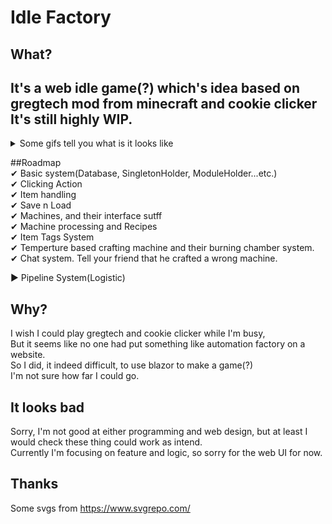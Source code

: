 # Idle Factory
## What?
It's a web idle game(?) which's idea based on gregtech mod from minecraft and cookie clicker  
**It's still highly WIP.**
---
<details>
<summary>Some gifs tell you what is it looks like</summary>  
  
**A resource menu**  
![Snipaste_2025-04-02_12-08-07](https://github.com/user-attachments/assets/3d52aebf-b56d-4acc-8b53-55d07fb4dbed)  
  
**A machine's interface**  
![Snipaste_2025-04-02_12-08-27](https://github.com/user-attachments/assets/051df5bf-81bf-4131-8224-d2377babed41)  
  
**Exchange a workbench with your resources, then use it to make a furnance to make charcoal**
![20250415-180554](https://github.com/user-attachments/assets/b1708f7a-0887-4a31-8aa9-45a23eb41355)
</details>

##Roadmap  
✔ Basic system(Database, SingletonHolder, ModuleHolder...etc.)  
✔ Clicking Action   
✔ Item handling  
✔ Save n Load  
✔ Machines, and their interface sutff  
✔ Machine processing and Recipes  
✔ Item Tags System  
✔ Temperture based crafting machine and their burning chamber system.  
✔ Chat system. Tell your friend that he crafted a wrong machine.  
  
▶ Pipeline System(Logistic)  

## Why?
I wish I could play gregtech and cookie clicker while I'm busy,  
But it seems like no one had put something like automation factory on a website.  
So I did, it indeed difficult, to use blazor to make a game(?)  
I'm not sure how far I could go.
## It looks bad
Sorry, I'm not good at either programming and web design, but at least I would check these thing could work as intend.  
Currently I'm focusing on feature and logic, so sorry for the web UI for now.
  
  
  
## Thanks
Some svgs from https://www.svgrepo.com/
